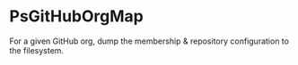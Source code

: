 # PsGitHubOrgMap

For a given GitHub org, dump the membership & repository configuration to the filesystem.
